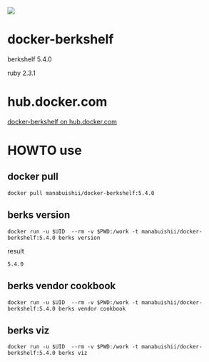 [![](https://images.microbadger.com/badges/image/manabuishii/docker-berkshelf.svg)](https://microbadger.com/images/manabuishii/docker-berkshelf "Get your own image badge on microbadger.com")
# docker-berkshelf

berkshelf 5.4.0

ruby 2.3.1

# hub.docker.com

[docker-berkshelf on hub.docker.com](https://hub.docker.com/r/manabuishii/docker-berkshelf/)

# HOWTO use

## docker pull

```
docker pull manabuishii/docker-berkshelf:5.4.0
```

## berks version

```
docker run -u $UID  --rm -v $PWD:/work -t manabuishii/docker-berkshelf:5.4.0 berks version
```

result

```
5.4.0
```


## berks vendor cookbook

```
docker run -u $UID  --rm -v $PWD:/work -t manabuishii/docker-berkshelf:5.4.0 berks vendor cookbook
```

## berks viz

```
docker run -u $UID  --rm -v $PWD:/work -t manabuishii/docker-berkshelf:5.4.0 berks viz
```
